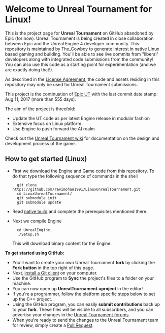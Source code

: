 Welcome to Unreal Tournament for Linux!
=======================================

This is the project page for **Unreal Tournament** on GitHub abandoned by Epic (for now).  Unreal Tournament is being created in close collaboration between Epic and the Unreal Engine 4 developer community.  This repository is maintained by The_Cowboy to generate interest in native Linux based gaming and building.  You'll be able to see live commits from "liberal" developers along with integrated code submissions from the community!  You can also use this code as a starting point for experimentation (and we are exactly doing that!).

As described in the [License Agreement](LICENSE.pdf), the code and assets residing in this repository may only be used for Unreal Tournament submissions.

This project is the continuation of [Epic UT](https://github.com/EpicGames/UnrealTournament) with the last commit date stamp: Aug 11, 2017 (more than 555 days).

The aim of the project is threefold:
* Update the UT code as per latest Engine release in modular fashion
* Extensive focus on Linux platform
* Use Engine to push forward the AI realm


Check out the [Unreal Tournament wiki](https://wiki.unrealengine.com/Unreal_Tournament_Development) for documentation on the design and development process of the game.


How to get started (Linux)
---------------------------
* First we download the Engine and Game code from this repository. To do that type the following sequence of commands in the shell

        git clone https://github.com/ravimohan1991/LinuxUnrealTournament.git
        cd LinuxUnrealTournament/
        git submodule init
        git submodule update

* Read [native build](https://github.com/EpicGames/UnrealEngine/blob/release/Engine/Build/BatchFiles/Linux/README.md) and complete the prerequisites mentioned there.

* Next we compile Engine
    
        cd UnrealEngine
        ./Setup.sh
  This will download binary content for the Engine.
  
  

**To get started using GitHub:**

- You'll want to create your own Unreal Tournament **fork** by clicking the __Fork button__ in the top right of this page.
- Next, [install a Git client](http://help.github.com/articles/set-up-git) on your computer.
- Use the GitHub program to **Sync** the project's files to a folder on your machine.
- You can now open up **UnrealTournament.uproject** in the editor!
- If you're a programmer, follow the platform specific steps below to set up the C++ project. 
- Using the GitHub program, you can easily **submit contributions** back up to your **fork**.  These files will be visible to all subscribers, and you can advertise your changes in the [Unreal Tournament forums](http://forums.unrealengine.com/forumdisplay.php?34-Unreal-Tournament).
- When you're ready to send the changes to the Unreal Tournament team for review, simply create a [Pull Request](https://help.github.com/articles/using-pull-requests).


